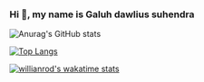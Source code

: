 ### Hi 👋, my name is Galuh dawlius suhendra

![Anurag's GitHub stats](https://github-readme-stats.vercel.app/api?username=galuh-ds&show_icons=true&theme=radical)

[![Top Langs](https://github-readme-stats.vercel.app/api/top-langs/?username=galuh-ds&layout=compact)](https://github.com/galuh-ds/github-readme-stats)

[![willianrod's wakatime stats](https://github-readme-stats.vercel.app/api/wakatime?username=galuh-ds)](https://github.com/galuh-ds/github-readme-stats)

<!--
**galuh-ds/galuh-ds** is a ✨ _special_ ✨ repository because its `README.md` (this file) appears on your GitHub profile.

Here are some ideas to get you started:

- 🔭 I’m currently working on ...
- 🌱 I’m currently learning ...
- 👯 I’m looking to collaborate on ...
- 🤔 I’m looking for help with ...
- 💬 Ask me about ...
- 📫 How to reach me: ...
- 😄 Pronouns: ...
- ⚡ Fun fact: ...
-->
